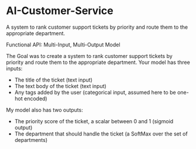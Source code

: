 # AI-Customer-Service
A system to rank customer support tickets by priority and route them to the appropriate department. 



Functional API: Multi-Input, Multi-Output Model

The Goal was to create a system to rank customer support tickets by priority and route them to the appropriate department. Your model has three inputs:
-	The title of the ticket (text input)
-	The text body of the ticket (text input)
-	Any tags added by the user (categorical input, assumed here to be one-hot encoded)

My model also has two outputs:
-	The priority score of the ticket, a scalar between 0 and 1 (sigmoid output)
-	The department that should handle the ticket (a SoftMax over the set of departments)
